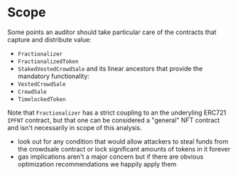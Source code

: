 # Scope

Some points an auditor should take particular care of the contracts that capture and distribute value:

- `Fractionalizer`
- `FractionalizedToken`
- `StakedVestedCrowdSale` and its linear ancestors that provide the mandatory functionality:
- `VestedCrowdSale`
- `CrowdSale`
- `TimelockedToken`

Note that `Fractionalizer` has a strict coupling to an the underyling ERC721 `IPFNT` contract, but that one can be considered a "general" NFT contract and isn't necessarily in scope of this analysis.

- look out for any condition that would allow attackers to steal funds from the crowdsale contract or lock significant amounts of tokens in it forever
- gas implications aren't a major concern but if there are obvious optimization recommendations we happily apply them
